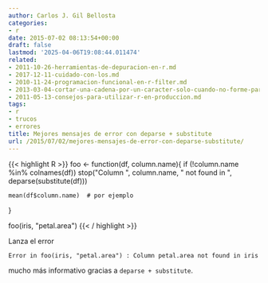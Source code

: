 ```yaml
---
author: Carlos J. Gil Bellosta
categories:
- r
date: 2015-07-02 08:13:54+00:00
draft: false
lastmod: '2025-04-06T19:08:44.011474'
related:
- 2011-10-26-herramientas-de-depuracion-en-r.md
- 2017-12-11-cuidado-con-los.md
- 2010-11-24-programacion-funcional-en-r-filter.md
- 2013-03-04-cortar-una-cadena-por-un-caracter-solo-cuando-no-forme-parte-de-una-subcadena-entrecomillada.md
- 2011-05-13-consejos-para-utilizar-r-en-produccion.md
tags:
- r
- trucos
- errores
title: Mejores mensajes de error con deparse + substitute
url: /2015/07/02/mejores-mensajes-de-error-con-deparse-substitute/
---
```


{{< highlight R >}}
foo <- function(df, column.name){
    if (!column.name %in% colnames(df))
      stop("Column ", column.name, " not found in ", deparse(substitute(df)))

    mean(df$column.name)  # por ejemplo
  }

  foo(iris, "petal.area")
{{< / highlight >}}

Lanza el error

`Error in foo(iris, "petal.area") : Column petal.area not found in iris`

mucho más informativo gracias a `deparse + substitute`.